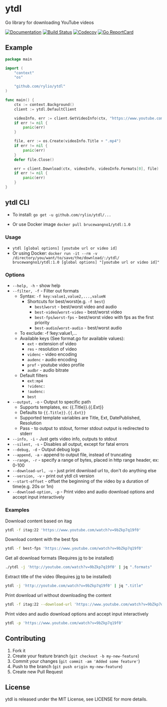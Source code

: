 # ytdl

Go library for downloading YouTube videos

[![Documentation](https://godoc.org/github.com/rylio/ytdl?status.svg)](http://godoc.org/github.com/rylio/ytdl)
[![Build Status](https://github.com/rylio/ytdl/workflows/build/badge.svg?branch=master)](https://github.com/rylio/ytdl/actions)
[![Codecov](https://codecov.io/gh/rylio/ytdl/branch/master/graph/badge.svg)](https://codecov.io/gh/rylio/ytdl)
[![Go ReportCard](http://goreportcard.com/badge/rylio/ytdl)](http://goreportcard.com/report/rylio/ytdl)


## Example

```go
package main

import (
	"context"
	"os"

	"github.com/rylio/ytdl"
)

func main() {
	ctx := context.Background()
	client := ytdl.DefaultClient

	videoInfo, err := client.GetVideoInfo(ctx, "https://www.youtube.com/watch?v=WkVvG4QTO9M")
	if err != nil {
		panic(err)
	}

	file, err := os.Create(videoInfo.Title + ".mp4")
	if err != nil {
		panic(err)
	}
	defer file.Close()

	err = client.Download(ctx, videoInfo, videoInfo.Formats[0], file)
	if err != nil {
		panic(err)
	}
}
```

## ytdl CLI

- To install: `go get -u github.com/rylio/ytdl/...`

- Or use Docker image `docker pull brucewangno1/ytdl:1.0`

### Usage

- `ytdl [global options] [youtube url or video id]`
- Or using Docker: `docker run -it --rm -v /directory/you/want/to/save/the/download/:/ytdl/ brucewangno1/ytdl:1.0 [global options] "[youtube url or video id]"`

### Options

- `--help, -h` - show help
- `--filter, -f` - Filter out formats
  - Syntax: `-f key:value1,value2,...,valueN`
    - Shortcuts for best/worst(e.g. `-f best`)
      - `best`/`worst` - best/worst video and audio
      - `best-video`/`worst-video` - best/worst video
      - `best-fps`/`worst-fps` - best/worst video with fps as the first priority
      - `best-audio`/`worst-audio` - best/worst audio
  - To exclude:  -f !key:value1,...
  - Available keys (See format.go for available values):
    - `ext` - extension of video
    - `res` - resolution of video
    - `videnc` - video encoding
    - `audenc` - audio encoding
    - `prof` - youtube video profile
    - `audbr` - audio bitrate
  - Default filters
    - `ext:mp4`
    - `!videnc:`
    - `!audenc:`
    - `best`
- `--output, -o` - Output to specific path
  - Supports templates, ex: {{.Title}}.{{.Ext}}
  - Defaults to `{{.Title}}.{{.Ext}}`
  - Supported template variables are Title, Ext, DatePublished, Resolution
  - Pass - to output to stdout, former stdout output is redirected to stderr
- `--info, -i` - Just gets video info, outputs to stdout
- `--silent, -s` - Disables all output, except for fatal errors
- `--debug, -d` - Output debug logs
- `--append, -a` - append to output file, instead of truncating
- `--range, -r` - specify a range of bytes, placed in http range header, ex: 0-100
- `--download-url, -u` - just print download url to, don't do anything else
- `--version, -v` - print out ytdl cli version
- `--start-offset` - offset the beginning of the video by a duration of time(e.g. 20s or 1m)
- `--download-option, -p` - Print video and audio download options and accept input interactively


### Examples

Download content based on itag

```bash
ytdl -f itag:22 'https://www.youtube.com/watch?v=9bZkp7q19f0'
```

Download content with the best fps

```bash
ytdl -f best-fps 'https://www.youtube.com/watch?v=9bZkp7q19f0'
```

Get all download formats (Requires [jq](https://github.com/stedolan/jq) to be installed)

```bash
./ytdl -j 'http://youtube.com/watch?v=9bZkp7q19f0' | jq ".formats"
```

Extract title of the video (Requires [jq](https://github.com/stedolan/jq) to be installed)

```bash
ytdl -j 'http://youtube.com/watch?v=9bZkp7q19f0' | jq ".title"
```

Print download url without downloading the content

```bash
ytdl -f itag:22 --download-url 'https://www.youtube.com/watch?v=9bZkp7q19f0'
```

Print video and audio download options and accept input interactively

```bash
ytdl -p 'https://www.youtube.com/watch?v=9bZkp7q19f0'
```

## Contributing

1. Fork it
2. Create your feature branch (`git checkout -b my-new-feature`)
3. Commit your changes (`git commit -am 'Added some feature'`)
4. Push to the branch (`git push origin my-new-feature`)
5. Create new Pull Request

## License

ytdl is released under the MIT License, see LICENSE for more details.
